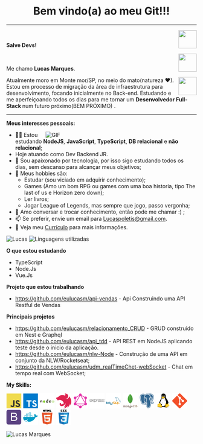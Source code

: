 
<h1 align="center"> Bem vindo(a) ao meu Git!!! </h1>
<hr/>
<a href="https://github.com/eulucasm" target="_blank">
  <img align="right" src="https://cdn.iconscout.com/icon/free/png-256/github-108-438008.png" width="48px" height="48px">
</a><br />
<p align="left" > 
  <b>Salve Devs!</b>
</p>
<a href="https://www.instagram.com/euluucasm/" target="_blank">
  <img align="right" src="https://cdn.icon-icons.com/icons2/1211/PNG/512/1491579602-yumminkysocialmedia36_83067.png" width="48px" height="48px">
</a><br />

<p align="left" >
Me chamo <b> Lucas Marques</b>.
</p>

<a href="https://www.linkedin.com/in/lucasmarques90/" target="_blank">
  <img align="right" src="https://i.ibb.co/Kx2GSrT/linkedin.png" width="48px" height="48px"></a>
<p align="left" >Atualmente moro em Monte mor/SP, no meio do mato(natureza ♥).<br />
Estou em processo de migração da área de infraestrutura para desenvolvimento, focando inicialmente no Back-end. Estudando e me aperfeiçoando todos os dias para me tornar um <b>Desenvolvedor Full-Stack </b> num futuro próximo(BEM PRÓXIMO) .
</p>


<hr />

**Meus interesses pessoais:**

<img align="right" alt="GIF" src="https://octocat-generator-assets.githubusercontent.com/my-octocat-1624298719316.png" width="400px" />

- 👩‍💻 Estou estudando **NodeJS**, **JavaScript**, **TypeScript**, **DB relacional** e **não relacional**;
- Hoje atuando como Dev Backend JR. 
- 💼 Sou apaixonado por tecnologia, por isso sigo estudando todos os dias, sem descanso para alcançar meus objetivos;
- 👾 Meus hobbies são: 
  - Estudar (sou viciado em adquirir conhecimento); 
  - Games (Amo um bom RPG ou games com uma boa historia, tipo The last of us e Horizon zero down);
  - Ler livros;
  - Jogar League of Legends, mas sempre que jogo, passo vergonha;
- 💬 Amo conversar e trocar conhecimento, então pode me chamar :) ;
- 📫 Se preferir, envie um email para Lucaspoletis@gmail.com.
- 📝 Veja meu <a href="https://drive.google.com/file/d/1GXwOiis42m8ASy0BtqMyzj0qgcxyWIWn/view?usp=sharing" target="_blank">Currículo</a> para mais informações.

<p align="left">
  <img width="400" src="https://github-readme-stats.pleiterson.vercel.app/api?username=eulucasm&show_icons=true&theme=vue-dark" alt="Lucas"/>
  <img width="400" src="https://github-readme-stats.pleiterson.vercel.app/api/top-langs?username=eulucasm&layout=compact&theme=vue-dark" alt="Linguagens utilizadas">
</p>

**O que estou estudando**
- TypeScript
- Node.Js
- Vue.Js


**Projeto que estou trabalhando**
- https://github.com/eulucasm/api-vendas - Api Construindo uma API Restful de Vendas


**Principais projetos**
- https://github.com/eulucasm/relacionamento_CRUD - GRUD construido em Nest e Graphql
- https://github.com/eulucasm/api_tdd - API REST em NodeJS aplicando teste desde o inicio da aplicação.
- https://github.com/eulucasm/nlw-Node - Construção de uma API em conjunto da NLW/Rocketseat;
- https://github.com/eulucasm/udm_realTimeChet-webSocket - Chat em tempo real com WebSocket;




**My Skills:**  

<p align="left">

<img src="https://raw.githubusercontent.com/devicons/devicon/master/icons/javascript/javascript-original.svg" alt="javascript" width="40" height="40"/>  
<img src="https://raw.githubusercontent.com/devicons/devicon/master/icons/typescript/typescript-plain.svg" alt="typescript" width="40" height="40" />
<img src="https://raw.githubusercontent.com/devicons/devicon/master/icons/nodejs/nodejs-original-wordmark.svg" alt="nodejs" width="40" height="40"/>
<img src="https://raw.githubusercontent.com/devicons/devicon/master/icons/nestjs/nestjs-plain.svg" alt="nestjs" width="40" height="40"/>
<img src="https://raw.githubusercontent.com/devicons/devicon/master/icons/graphql/graphql-plain.svg" alt="graphql" width="40" height="40" />
<img src="https://raw.githubusercontent.com/devicons/devicon/master/icons/express/express-original-wordmark.svg" alt="express" width="40" height="40"/> 
<img src="https://raw.githubusercontent.com/devicons/devicon/master/icons/mysql/mysql-original-wordmark.svg" alt="mysql" width="40" height="40"/> 
<img src="https://raw.githubusercontent.com/devicons/devicon/master/icons/mongodb/mongodb-original-wordmark.svg" alt="mongodb" width="40" height="40"/> 
<img src="https://raw.githubusercontent.com/devicons/devicon/master/icons/postgresql/postgresql-plain.svg" alt="postgresql" width="40" height="40" />
<img src="https://raw.githubusercontent.com/devicons/devicon/master/icons/linux/linux-original.svg" alt="linux" width="40" height="40" />
<img src="https://raw.githubusercontent.com/devicons/devicon/master/icons/git/git-original.svg" alt="git" width="40" height="40"/> 
<img src="https://raw.githubusercontent.com/devicons/devicon/master/icons/bootstrap/bootstrap-plain.svg" alt="Bootstrap" width="40" height="40" />
<img src="https://raw.githubusercontent.com/devicons/devicon/master/icons/docker/docker-plain.svg" alt="Docker" width="40" height="40" />
<img src="https://raw.githubusercontent.com/devicons/devicon/master/icons/html5/html5-original-wordmark.svg" alt="html5" width="40" height="40"/> 
<img src="https://raw.githubusercontent.com/devicons/devicon/master/icons/css3/css3-original-wordmark.svg" alt="css3" width="40" height="40"/> 

</p>

<p align="left"> <img src="https://komarev.com/ghpvc/?username=eulucasm" alt="Lucas Marques" /> </p>
